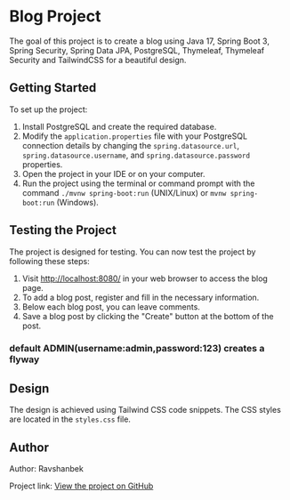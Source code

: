 # Blog Project

The goal of this project is to create a blog using Java 17, Spring Boot 3, 
Spring Security, Spring Data JPA, PostgreSQL, Thymeleaf, Thymeleaf Security
and TailwindCSS for a beautiful design.

## Getting Started

To set up the project:
1. Install PostgreSQL and create the required database.
2. Modify the `application.properties` file with your PostgreSQL connection details by changing the `spring.datasource.url`, `spring.datasource.username`, and `spring.datasource.password` properties.
3. Open the project in your IDE or on your computer.
4. Run the project using the terminal or command prompt with the command `./mvnw spring-boot:run` (UNIX/Linux) or `mvnw spring-boot:run` (Windows).

## Testing the Project

The project is designed for testing. You can now test the project by following these steps:
1. Visit [http://localhost:8080/](http://localhost:8080/) in your web browser to access the blog page.
2. To add a blog post, register and fill in the necessary information.
3. Below each blog post, you can leave comments.
4. Save a blog post by clicking the "Create" button at the bottom of the post.

### default ADMIN(username:admin,password:123) creates a flyway

## Design

The design is achieved using Tailwind CSS code snippets. The CSS styles are located in the `styles.css` file.

## Author

Author: Ravshanbek

Project link: [View the project on GitHub](https://github.com/RJavaDev/blog)

